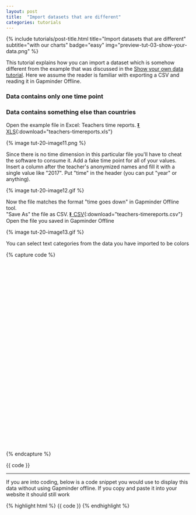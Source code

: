 ```yaml
---
layout: post
title:  "Import datasets that are different"
categories: tutorials
---
```


{%
  include tutorials/post-title.html
  title="Import datasets that are different"
  subtitle="with our charts"
  badge="easy"
  img="preview-tut-03-show-your-data.png"
%}
<!--more-->

This tutorial explains how you can import a dataset which is somehow different from the example that was discussed in the [Show your own data tutorial](/tutorials/2017/04/03/show-your-data/). Here we assume the reader is familiar with exporting a CSV and reading it in Gapminder Offline.  

### Data contains only one time point
### Data contains something else than countries
Open the example file in Excel: Teachers time reports. [⏬ XLS](/data/teachers-timereports.xls){:download="teachers-timereports.xls"}   

{% image tut-20-image11.png %}

Since there is no time dimension in this particular file you'll have to cheat the software to consume it. Add a fake time point for all of your values. Insert a column after the teacher's anonymized names and fill it with a single value like "2017". Put "time" in the header (you can put "year" or anything).  

{% image tut-20-image12.gif %} 

Now the file matches the format "time goes down" in Gapminder Offline tool.  
"Save As" the file as CSV. [⏬ CSV](/data/teachers-timereports.csv){:download="teachers-timereports.csv"}   
Open the file you saved in Gapminder Offline

{% image tut-20-image13.gif %} 

You can select text categories from the data you have imported to be colors

{% capture code %}
<div id="placeholder" class="example-placeholder" style="max-width: 720px; height: 500px; padding-top: 0;"></div>

<link rel="stylesheet" href="//s3-eu-west-1.amazonaws.com/static.gapminderdev.org/vizabi.css">
<link rel="stylesheet" href="//s3-eu-west-1.amazonaws.com/static.gapminderdev.org/bubblechart.css">

<script src="//d3js.org/d3.v4.min.js"></script>
<script src="//s3-eu-west-1.amazonaws.com/static.gapminderdev.org/vizabi.js"></script>
<script src="//s3-eu-west-1.amazonaws.com/static.gapminderdev.org/bubblechart.js"></script>

<script>
var config = {
    "locale": {
      "filePath": "/preview/data/translation/"
    }, 
    "data": {
      "reader": "csv-time_in_columns",
      "path": "https://raw.githubusercontent.com/Gapminder/vizabi-website/develop/data/teachers-timereports.csv"
    }
};

Vizabi("BubbleChart", document.getElementById("placeholder"), config);
</script>
{% endcapture %}

{{ code }}

---
If you are into coding, below is a code snippet you would use to display this data without using Gapminder offline. If you copy and paste it into your website it should still work

{% highlight html %}
{{ code }}
{% endhighlight %}

